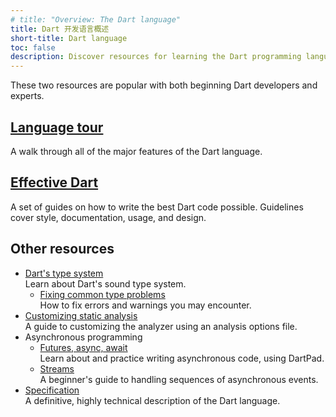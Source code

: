 ```yaml
---
# title: "Overview: The Dart language"
title: Dart 开发语言概述
short-title: Dart language
toc: false
description: Discover resources for learning the Dart programming language.
---
```


These two resources are popular with both beginning Dart developers and experts.

<div class="card-grid">
  <div class="card">
    <h2><a href="/language">Language tour</a></h2>
    <p>A walk through all of the major features of the Dart language.</p>
  </div>
  <div class="card">
    <h2><a href="/effective-dart">Effective Dart</a></h2>
    <p>A set of guides on how to write the best Dart code
    possible. Guidelines cover style, documentation, usage,
    and design.</p>
  </div>
</div>

## Other resources

* [Dart's type system](/language/type-system)<br>
    Learn about Dart's sound type system.
  * [Fixing common type problems](/guides/language/sound-problems)<br>
    How to fix errors and warnings you may encounter.
* [Customizing static analysis](/tools/analysis)<br>
    A guide to customizing the analyzer using an analysis options file.
* Asynchronous programming
  * [Futures, async, await](/codelabs/async-await)<br>
    Learn about and practice writing asynchronous code, using DartPad.
  * [Streams](/tutorials/language/streams)<br>
    A beginner's guide to handling sequences of asynchronous events.
* [Specification](/guides/language/spec)<br>
  A definitive, highly technical description of the Dart language.
